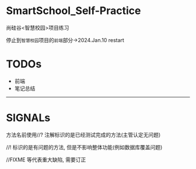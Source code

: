 # SmartSchool_Self-Practice
尚硅谷&lt;智慧校园>项目练习

停止到`智慧校园`项目的`前端`部分->2024.Jan.10 restart

# TODOs
* 前端
* 笔记总结

---

# SIGNALs

方法名前使用//? 注解标识的是已经测试完成的方法(主管认定无问题)

//! 标识的是有问题的方法, 但是不影响整体功能(例如数据库覆盖问题)

//FIXME 等代表重大缺陷, 需要订正
